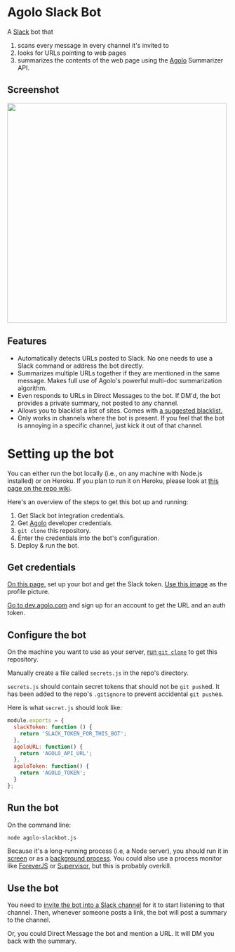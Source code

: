 # Agolo Slack Bot

A [Slack](http://slack.com) bot that

1. scans every message in every channel it's invited to
2. looks for URLs pointing to web pages
3. summarizes the contents of the web page using the [Agolo](http://agolo.com) Summarizer API.

## Screenshot

<img src="https://raw.githubusercontent.com/premgane/agolo-slackbot/master/resources/screenshot.png" width="500">

## Features

* Automatically detects URLs posted to Slack. No one needs to use a Slack command or address the bot directly.
* Summarizes multiple URLs together if they are mentioned in the same message. Makes full use of Agolo's powerful multi-doc summarization algorithm.
* Even responds to URLs in Direct Messages to the bot. If DM'd, the bot provides a private summary, not posted to any channel.
* Allows you to blacklist a list of sites. Comes with [a suggested blacklist.](https://github.com/premgane/agolo-slackbot/blob/master/blacklisted-sites.js)
* Only works in channels where the bot is present. If you feel that the bot is annoying in a specific channel, just kick it out of that channel.

# Setting up the bot

You can either run the bot locally (i.e., on any machine with Node.js installed) or on Heroku. If you plan to run it on Heroku, please look at [this page on the repo wiki](https://github.com/premgane/agolo-slackbot/wiki/Heroku).

Here's an overview of the steps to get this bot up and running:

1. Get Slack bot integration credentials.
1. Get [Agolo](http://agolo.com) developer credentials.
1. `git clone` this repository.
1. Enter the credentials into the bot's configuration.
1. Deploy & run the bot.

## Get credentials

[On this page,](https://my.slack.com/services/new/bot) set up your bot and get the Slack token. [Use this image](https://raw.githubusercontent.com/premgane/agolo-slackbot/master/resources/agolo_slack_avatar.png) as the profile picture.

[Go to dev.agolo.com](http://dev.agolo.com) and sign up for an account to get the URL and an auth token.

## Configure the bot

On the machine you want to use as your server, [run `git clone`](https://help.github.com/articles/cloning-a-repository/) to get this repository.

Manually create a file called `secrets.js` in the repo's directory.

`secrets.js` should contain secret tokens that should not be `git push`ed. It has been added to the repo's `.gitignore` to prevent accidental `git push`es.

Here is what `secret.js` should look like:

```javascript
module.exports = {
  slackToken: function () {
    return 'SLACK_TOKEN_FOR_THIS_BOT';
  },
  agoloURL: function() {
  	return 'AGOLO_API_URL';
  },
  agoloToken: function() {
  	return 'AGOLO_TOKEN';
  }
};
```

## Run the bot

On the command line:

```bash
node agolo-slackbot.js
```

Because it's a long-running process (i.e, a Node server), you should run it in [screen](http://www.thegeekstuff.com/2010/07/screen-command-examples/) or as a [background process](http://stackoverflow.com/a/11856575). You could also use a process monitor like [ForeverJS](https://github.com/foreverjs/forever) or [Supervisor](http://supervisord.org/), but this is probably overkill.

## Use the bot

You need to [invite the bot into a Slack channel](https://get.slack.help/hc/en-us/articles/201980108-Inviting-team-members-to-a-channel) for it to start listening to that channel. Then, whenever someone posts a link, the bot will post a summary to the channel.

Or, you could Direct Message the bot and mention a URL. It will DM you back with the summary.
